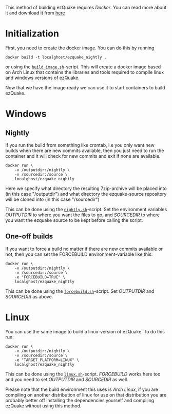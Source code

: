 This method of building ezQuake requires *Docker*. You can read more about it and download it from [here](https://www.docker.com/ "Docker homepage")

Initialization
==============
First, you need to create the docker image. You can do this by running
```shell
docker build -t localghost/ezquake_nightly .
```
or using the [`build_image.sh`](build_image.sh)-script.
This will create a docker image based on Arch Linux that contains the libraries and tools required to compile linux and windows versions of ezQuake.

Now that we have the image ready we can use it to start containers to build ezQuake.


Windows
=======
Nightly
-------
If you run the build from something like crontab, i.e you only want new builds when there are new commits available, then you just need to run the container and it will check for new commits and exit if none are available.
```shell
docker run \
	-v /outputdir:/nightly \
	-v /sourcedir:/source \
	localghost/ezquake_nightly
```
Here we specify what directory the resulting 7zip-archive will be placed into (in this case "/outputdir") and what directory the ezquake-source repository will be cloned into (in this case "/sourcedir")

This can be done using the [`nightly.sh`](nightly.sh)-script. Set the environment variables *OUTPUTDIR* to where you want the files to go, and *SOURCEDIR* to where you want the ezquake source to be kept before calling the script.

One-off builds
--------------
If you want to force a build no matter if there are new commits available or not, then you can set the FORCEBUILD environment-variable like this:
```shell
docker run \
	-v /outputdir:/nightly \
	-v /sourcedir:/source \
	-e "FORCEBUILD=TRUE" \
	localghost/ezquake_nightly
```

This can be done using the [`forcebuild.sh`](forcebuild.sh)-script. Set *OUTPUTDIR* and *SOURCEDIR* as above.

Linux
=====
You can use the same image to build a linux-version of ezQuake. To do this run:
```shell
docker run \
	-v /outputdir:/nightly \
	-v /sourcedir:/source \
	-e "TARGET_PLATFORM=LINUX" \
	localghost/ezquake_nightly
```

This can be done using the [`linux.sh`](linux.sh)-script. *FORCEBUILD* works here too and you need to set *OUTPUTDIR* and *SOURCEDIR* as well.

Please note that the build environment this uses is *Arch Linux*, if you are compiling on another distribution of linux for use on that distribution you are probably better off installing the dependencies yourself and compiling ezQuake without using this method.
